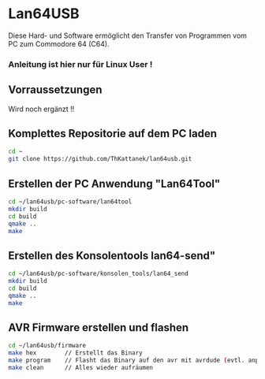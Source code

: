 # Lan64USB
Diese Hard- und Software ermöglicht den Transfer von Programmen vom PC zum Commodore 64 (C64).

### Anleitung ist hier nur für Linux User !

## Vorraussetzungen

Wird noch ergänzt !!

## Komplettes Repositorie auf dem PC laden
```bash
cd ~
git clone https://github.com/ThKattanek/lan64usb.git
```

## Erstellen der PC Anwendung "Lan64Tool"
```bash
cd ~/lan64usb/pc-software/lan64tool
mkdir build
cd build
qmake ..
make
```
## Erstellen des Konsolentools lan64-send"
```bash
cd ~/lan64usb/pc-software/konsolen_tools/lan64_send
mkdir build
cd build
qmake ..
make
```

## AVR Firmware erstellen und flashen
```bash
cd ~/lan64usb/firmware
make hex        // Erstellt das Binary
make program    // Flasht das Binary auf den avr mit avrdude (evtl. anpassen an eueren Programmer)
make clean      // Alles wieder aufräumen
```